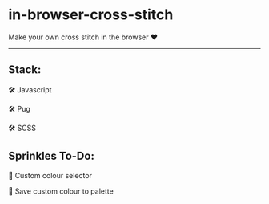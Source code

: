 # in-browser-cross-stitch
Make your own cross stitch in the browser ♥︎ 

---

## Stack: 
🛠 Javascript 

🛠 Pug 

🛠 SCSS

## Sprinkles To-Do:
💫 Custom colour selector

💫 Save custom colour to palette
